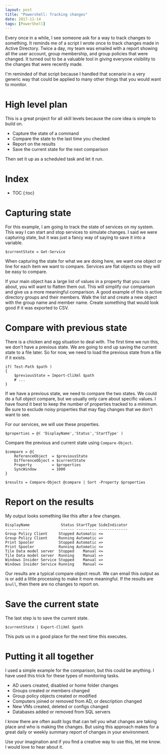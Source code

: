 ```yaml
---
layout: post
title: "Powershell: Tracking changes"
date: 2017-11-14
tags: [PowerShell]
---
```


Every once in a while, I see someone ask for a way to track changes to something. It reminds me of a script I wrote once to track changes made in Active Directory. Twice a day, my team was emailed with a report showing all the user account, group membership, and group policies that were changed. It turned out to be a valuable tool in giving everyone visibility to the changes that were recently made.

I'm reminded of that script because I handled that scenario in a very generic way that could be applied to many other things that you would want to monitor.

<!--more-->

# High level plan

This is a great project for all skill levels because the core idea is simple to build on.

* Capture the state of a command
* Compare the state to the last time you checked
* Report on the results
* Save the current state for the next comparison

Then set it up as a scheduled task and let it run.

# Index

* TOC
{:toc}

# Capturing state

For this example, I am going to track the state of services on my system. This way I can start and stop services to simulate changes. I said we were capturing state, but it was just a fancy way of saying to save it into a variable.

    $currentState = Get-Service

When capturing the state for what we are doing here, we want one object or line for each item we want to compare. Services are flat objects so they will be easy to compare.

If your main object has a large list of values in a property that you care about, you will want to flatten them out. This will simplify our comparison and give us a more meaningful comparison. A good example of this is active directory groups and their members. Walk the list and create a new object with the group name and member name. Create something that would look good if it was exported to CSV.

# Compare with previous state

There is a chicken and egg situation to deal with. The first time we run this, we don't have a previous state. We are going to end up saving the current state to a file later. So for now, we need to load the previous state from a file if it exists.

    if( Test-Path $path )
    {
        $previousState = Import-CliXml $path
        # ...
    }

If we have a previous state, we need to compare the two states. We could do a full object compare, but we usually only care about specific values. I have found it best to keep the number of properties tracked to a minimum. Be sure to exclude noisy properties that may flag changes that we don't want to see.

For our services, we will use these properties.

    $properties = @( 'DisplayName','Status','StartType' )

Compare the previous and current state using `Compare-Object`.

    $compare = @{
        ReferenceObject  = $previousState
        DifferenceObject = $currentState
        Property         = $properties
        SyncWindow       = 1000
    }

    $results = Compare-Object @compare | Sort -Property $properties

# Report on the results

My output looks something like this after a few changes.

    DisplayName              Status StartType SideIndicator
    -----------              ------ --------- -------------
    Group Policy Client     Stopped Automatic <=
    Group Policy Client     Running Automatic =>
    Print Spooler           Stopped Automatic =>
    Print Spooler           Running Automatic <=
    Tile Data model server  Stopped    Manual <=
    Tile Data model server  Running    Manual =>
    Windows Insider Service Stopped    Manual =>
    Windows Insider Service Running    Manual <=

Our results are a typical compare object result. We can email this output as is or add a little processing to make it more meaningful. If the results are `$null`, then there are no changes to report on.

# Save the current state

The last step is to save the current state.

    $currentState | Export-CliXml $path

This puts us in a good place for the next time this executes.

# Putting it all together

I used a simple example for the comparison, but this could be anything. I have used this trick for these types of monitoring tasks.

* AD users created, disabled or home folder changes
* Groups created or members changed
* Group policy objects created or modified
* Computers joined or removed from AD, or description changed
* New VMs created, deleted or configs changed
* Databases added or removed from SQL servers

I know there are often audit logs that can tell you what changes are taking place and who is making the changes. But using this approach makes for a great daily or weekly summary report of changes in your environment.

Use your imagination and if you find a creative way to use this, let me know. I would love to hear about it.